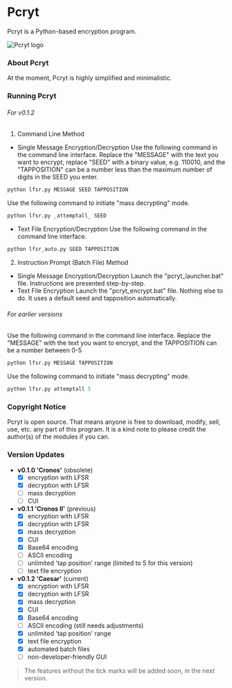 # Pcryt
Pcryt is a Python-based encryption program.

![Pcryt logo](https://github.com/dmimukto/pcryt/blob/main/pcrytlogo.png)

### About Pcryt
At the moment, Pcryt is highly simplified and minimalistic.

### Running Pcryt
###### For v0.1.2
1. Command Line Method
* Single Message Encryption/Decryption
 Use the following command in the command line interface. Replace the "MESSAGE" with the text you want to encrypt, replace "SEED" with a binary value, e.g. 110010, and the "TAPPOSITION" can be a number less than the maximum number of digits in the SEED you enter.
```python
python lfsr.py MESSAGE SEED TAPPOSITION
```
Use the following command to initiate "mass decrypting" mode.
```python
python lfsr.py _attemptall_ SEED
```
* Text File Encryption/Decryption
 Use the following command in the command line interface.
 ```python
 python lfsr_auto.py SEED TAPPOSITION
 ```
 2. Instruction Prompt (Batch File) Method
 * Single Message Encryption/Decryption
  Launch the "pcryt_launcher.bat" file. Instructions are presented step-by-step.
 * Text File Encryption
  Launch the "pcryt_encrypt.bat" file. Nothing else to do. It uses a default seed and tapposition automatically.

###### For earlier versions
Use the following command in the command line interface. Replace the "MESSAGE" with the text you want to encrypt, and the TAPPOSITION can be a number between 0-5
```python
python lfsr.py MESSAGE TAPPOSITION
```
Use the following command to initiate "mass decrypting" mode.
```python
python lfsr.py attemptall 5
```

### Copyright Notice
Pcryt is open source. That means anyone is free to download, modify, sell, use, etc. any part of this program. It is a kind note to please credit the author(s) of the modules if you can.

### Version Updates
* __v0.1.0 'Cronos'__ (obsolete)
  * [x] encryption with LFSR
  * [x] decryption with LFSR
  * [ ] mass decryption
  * [ ] CUI
* __v0.1.1 'Cronos II'__ (previous)
  * [x] encryption with LFSR
  * [x] decryption with LFSR
  * [x] mass decryption
  * [x] CUI
  * [x] Base64 encoding
  * [ ] ASCII encoding
  * [ ] unlimited 'tap position' range (limited to 5 for this version)
  * [ ] text file encryption
* __v0.1.2 'Caesar'__ (current)
  * [x] encryption with LFSR
  * [x] decryption with LFSR
  * [x] mass decryption
  * [x] CUI
  * [x] Base64 encoding
  * [ ] ASCII encoding (still needs adjustments)
  * [x] unlimited 'tap position' range
  * [x] text file encryption
  * [x] automated batch files
  * [ ] non-developer-friendly GUI

> The features without the tick marks will be added soon, in the next version.
